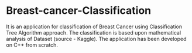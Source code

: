 # Breast-cancer-Classification
  
It is an application for classification of Breast Cancer using Classification Tree Algorithm approach.
The classification is based upon mathematical analysis of Dataset (source - Kaggle).
The application has been developed on C++ from scratch.
